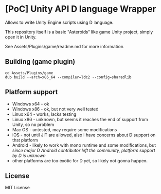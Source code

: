 # [PoC] Unity API D language Wrapper 

Allows to write Unity Engine scripts using D language.

This repository itself is a basic "Asteroids" like game Unity project, simply open it in Unity.

See Assets/Plugins/game/readme.md for more information.

## Building (game plugin)

```
cd Assets/Plugins/game
dub build --arch=x86_64 --compiler=ldc2 --config=sharedlib
```

## Platform support

- Windows x64 - ok
- Windows x86 - ok, but not very well tested
- Linux x64 - works, lacks testing
- Linux x86 - unknown, but seems it reaches the end of support from Unity, so no problem
- Mac OS - untested, may require some modifications
- iOS - not until JIT are allowed, also I have concerns about D support on that platform
- Android - likely to work with mono runtime and some modifications, but *since major D Android contributor left the community, platform support by D is unknown*
- other platforms are too exotic for D yet, so likely not gonna happen.

## License

MIT License